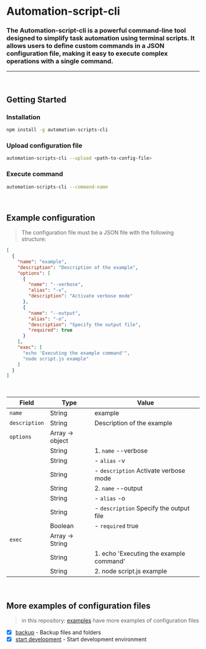 # Automation-script-cli

### The Automation-script-cli is a powerful command-line tool designed to simplify task automation using terminal scripts. It allows users to define custom commands in a JSON configuration file, making it easy to execute complex operations with a single command.

---

<br>

## Getting Started

### Installation

```bash
npm install -g automation-scripts-cli
```

### Upload configuration file

```bash
automation-scripts-cli --upload <path-to-config-file>
```

### Execute command

```bash
automation-scripts-cli --command-name
```

<br>

## Example configuration
> The configuration file must be a JSON file with the following structure:

```json
[
  {
    "name": "example",
    "description": "Description of the example",
    "options": [
      {
        "name": "--verbose",
        "alias": "-v",
        "description": "Activate verbose mode"
      },
      {
        "name": "--output",
        "alias": "-o",
        "description": "Specify the output file",
        "required": true
      }
    ],
    "exec": [
      "echo 'Executing the example command'", 
      "node script.js example"
    ]
  }
]
```

<br>

<div>

| Field         | Type            | Value                                   |
| ------------- | --------------- | --------------------------------------- |
| `name`        | String          | example                                 |
| `description` | String          | Description of the example              |
| `options`     | Array -> object |                                         |
|               | String          | 1. `name` --verbose                     |
|               | String          | - `alias` -v                            |
|               | String          | - `description` Activate verbose mode   |
|               | String          | 2. `name` --output                      |
|               | String          | - `alias` -o                            |
|               | String          | - `description` Specify the output file |
|               | Boolean         | - `required` true                       |
| `exec`        | Array -> String |                                         |
|               | String          | 1. echo 'Executing the example command' |
|               | String          | 2. node script.js example               |

</div>

<br>

## More examples of configuration files
> in this repository: [examples](./examples/) have more examples of configuration files

- [x] [backup](./examples/backup.json) - Backup files and folders
- [x] [start development](./examples/start-development.json) - Start development environment

<br>